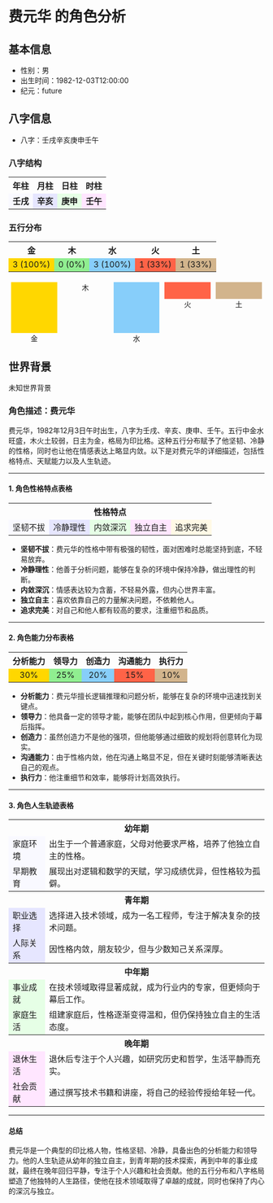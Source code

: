 # 费元华 的角色分析

## 基本信息
- 性别：男
- 出生时间：1982-12-03T12:00:00
- 纪元：future

## 八字信息
- 八字：壬戌辛亥庚申壬午

### 八字结构
<table>
  <tr>
    <th>年柱</th>
    <th>月柱</th>
    <th>日柱</th>
    <th>时柱</th>
  </tr>
  <tr>
    <td style='background-color:#f9f9ff;text-align:center;font-weight:bold;'>壬戌</td>
    <td style='background-color:#e6e6ff;text-align:center;font-weight:bold;'>辛亥</td>
    <td style='background-color:#e6ffe6;text-align:center;font-weight:bold;'>庚申</td>
    <td style='background-color:#ffe6ff;text-align:center;font-weight:bold;'>壬午</td>
  </tr>
</table>

### 五行分布
<table>
  <tr>
    <th>金</th>
    <th>木</th>
    <th>水</th>
    <th>火</th>
    <th>土</th>
  </tr>
  <tr>
    <td style='background-color:#FFD700;text-align:center;'>3 (100%)</td>
    <td style='background-color:#90EE90;text-align:center;'>0 (0%)</td>
    <td style='background-color:#87CEFA;text-align:center;'>3 (100%)</td>
    <td style='background-color:#FF6347;text-align:center;'>1 (33%)</td>
    <td style='background-color:#D2B48C;text-align:center;'>1 (33%)</td>
  </tr>
</table>

<div style='display:flex;margin-top:20px;'>
  <div style='flex:1;text-align:center;'>
    <div style='background-color:#FFD700;height:100px;margin:0 5px;'></div>
    <div>金</div>
  </div>
  <div style='flex:1;text-align:center;'>
    <div style='background-color:#90EE90;height:0px;margin:0 5px;'></div>
    <div>木</div>
  </div>
  <div style='flex:1;text-align:center;'>
    <div style='background-color:#87CEFA;height:100px;margin:0 5px;'></div>
    <div>水</div>
  </div>
  <div style='flex:1;text-align:center;'>
    <div style='background-color:#FF6347;height:33px;margin:0 5px;'></div>
    <div>火</div>
  </div>
  <div style='flex:1;text-align:center;'>
    <div style='background-color:#D2B48C;height:33px;margin:0 5px;'></div>
    <div>土</div>
  </div>
</div>

## 世界背景
未知世界背景

### 角色描述：费元华

费元华，1982年12月3日午时出生，八字为壬戌、辛亥、庚申、壬午。五行中金水旺盛，木火土较弱，日主为金，格局为印比格。这种五行分布赋予了他坚韧、冷静的性格，同时也让他在情感表达上略显内敛。以下是对费元华的详细描述，包括性格特点、天赋能力以及人生轨迹。

---

#### **1. 角色性格特点表格**
<table>
  <tr>
    <th colspan="5">性格特点</th>
  </tr>
  <tr>
    <td style='background-color:#f9f9ff;text-align:center;'>坚韧不拔</td>
    <td style='background-color:#e6e6ff;text-align:center;'>冷静理性</td>
    <td style='background-color:#e6ffe6;text-align:center;'>内敛深沉</td>
    <td style='background-color:#ffe6ff;text-align:center;'>独立自主</td>
    <td style='background-color:#fff9e6;text-align:center;'>追求完美</td>
  </tr>
</table>

- **坚韧不拔**：费元华的性格中带有极强的韧性，面对困难时总能坚持到底，不轻易放弃。
- **冷静理性**：他善于分析问题，能够在复杂的环境中保持冷静，做出理性的判断。
- **内敛深沉**：情感表达较为含蓄，不轻易外露，但内心世界丰富。
- **独立自主**：喜欢依靠自己的力量解决问题，不依赖他人。
- **追求完美**：对自己和他人都有较高的要求，注重细节和品质。

---

#### **2. 角色能力分布表格**
<table>
  <tr>
    <th>分析能力</th>
    <th>领导力</th>
    <th>创造力</th>
    <th>沟通能力</th>
    <th>执行力</th>
  </tr>
  <tr>
    <td style='background-color:#FFD700;text-align:center;'>30%</td>
    <td style='background-color:#90EE90;text-align:center;'>25%</td>
    <td style='background-color:#87CEFA;text-align:center;'>20%</td>
    <td style='background-color:#FF6347;text-align:center;'>15%</td>
    <td style='background-color:#D2B48C;text-align:center;'>10%</td>
  </tr>
</table>

- **分析能力**：费元华擅长逻辑推理和问题分析，能够在复杂的环境中迅速找到关键点。
- **领导力**：他具备一定的领导才能，能够在团队中起到核心作用，但更倾向于幕后指挥。
- **创造力**：虽然创造力不是他的强项，但他能够通过细致的规划将创意转化为现实。
- **沟通能力**：由于性格内敛，他在沟通上略显不足，但在关键时刻能够清晰表达自己的观点。
- **执行力**：他注重细节和效率，能够将计划高效执行。

---

#### **3. 角色人生轨迹表格**
<table>
  <tr>
    <th colspan="2">幼年期</th>
  </tr>
  <tr>
    <td style='background-color:#f9f9ff;'>家庭环境</td>
    <td>出生于一个普通家庭，父母对他要求严格，培养了他独立自主的性格。</td>
  </tr>
  <tr>
    <td style='background-color:#f9f9ff;'>早期教育</td>
    <td>展现出对逻辑和数学的天赋，学习成绩优异，但性格较为孤僻。</td>
  </tr>
  <tr>
    <th colspan="2">青年期</th>
  </tr>
  <tr>
    <td style='background-color:#e6e6ff;'>职业选择</td>
    <td>选择进入技术领域，成为一名工程师，专注于解决复杂的技术问题。</td>
  </tr>
  <tr>
    <td style='background-color:#e6e6ff;'>人际关系</td>
    <td>因性格内敛，朋友较少，但与少数知己关系深厚。</td>
  </tr>
  <tr>
    <th colspan="2">中年期</th>
  </tr>
  <tr>
    <td style='background-color:#e6ffe6;'>事业成就</td>
    <td>在技术领域取得显著成就，成为行业内的专家，但更倾向于幕后工作。</td>
  </tr>
  <tr>
    <td style='background-color:#e6ffe6;'>家庭生活</td>
    <td>组建家庭后，性格逐渐变得温和，但仍保持独立自主的生活态度。</td>
  </tr>
  <tr>
    <th colspan="2">晚年期</th>
  </tr>
  <tr>
    <td style='background-color:#ffe6ff;'>退休生活</td>
    <td>退休后专注于个人兴趣，如研究历史和哲学，生活平静而充实。</td>
  </tr>
  <tr>
    <td style='background-color:#ffe6ff;'>社会贡献</td>
    <td>通过撰写技术书籍和讲座，将自己的经验传授给年轻一代。</td>
  </tr>
</table>

---

#### **总结**
费元华是一个典型的印比格人物，性格坚韧、冷静，具备出色的分析能力和领导力。他的人生轨迹从幼年的独立自主，到青年期的技术探索，再到中年的事业成就，最终在晚年回归平静，专注于个人兴趣和社会贡献。他的五行分布和八字格局塑造了他独特的人生路径，使他在技术领域取得了卓越的成就，同时也保持了内心的深沉与独立。
